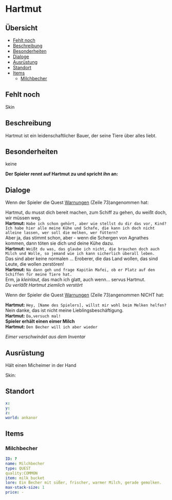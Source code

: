# Hartmut <!-- omit in toc -->

## Übersicht<!-- omit in toc -->
- [Fehlt noch](#fehlt-noch)
- [Beschreibung](#beschreibung)
- [Besonderheiten](#besonderheiten)
- [Dialoge](#dialoge)
- [Ausrüstung](#ausr%C3%BCstung)
- [Standort](#standort)
- [Items](#items)
  - [Milchbecher](#milchbecher)
## Fehlt noch

Skin

## Beschreibung

Hartmut ist ein leidenschaftlicher Bauer, der seine Tiere über alles liebt.

## Besonderheiten
keine

**Der Spieler rennt auf Hartmut zu und spricht ihn an:**

## Dialoge

Wenn der Spieler die Quest [Warnungen](../einuebung-der-waffe/README.md) (Zeile 73)angenommen hat:

Hartmut, du musst dich bereit machen, zum Schiff zu gehen, du weißt doch, wir müssen weg.   
**Hartmut:** `Habe ich schon gehört, aber wie stellst du dir das vor, Kind? Ich habe hier alle meine Kühe und Schafe, die kann ich doch nicht alleine lassen, wer soll die melken, wer füttern?`   
Aber ja, das stimmt schon, aber - wenn die Schergen von Agnathes kommen, dann töten sie dich und deine Kühe dazu.  
**Hartmut:** `Weißt du was, das glaube ich nicht, die brauchen doch auch Milch und Wolle, so jemand wie ich kann sicherlich überall leben. `   
Das sind aber keine normalen … Eroberer, die das Land wollen, das sind Leute, die wollen zerstören!   
**Hartmut:** `Na dann geh und frage Kapitän Mafei, ob er Platz auf den Schiffen für meine Tiere hat. `   
Erm, ja *kleinlaut*, das mach ich glatt, auch wenn…  servus Hartmut.  
*Du verläßt Hartmut ziemlich verstört*

Wenn der Spieler die Quest [Warnungen](../einuebung-der-waffe/README.md) (Zeile 73)angenommen NICHT hat:

**Hartmut:** `Hey, [Name des Spielers], willst mir wohl beim Melken helfen?`   
Nein danke, das ist nicht meine Lieblingsbeschäftigung.   
**Hartmut:** `Da,versuch mal!`   
**Spieler erhält einen eimer Milch**   
**Hartmut:** `Den Becher will ich aber wieder`   

*Eimer verschwindet aus dem Inventar*







## Ausrüstung
Hält einen Micheimer in der Hand

Skin:


## Standort

```yml
x: 
y: 
z: 
world: ankanor
```

## Items 

### Milchbecher

```yml
ID: ?
name: Milchbecher
type: QUEST
quality:COMMON
item: milk_bucket
lore: Ein Becher mit süßer, frischer, warmer Milch, gerade gemolken.
max-stack-size: 1
price: -
```

